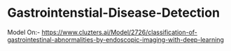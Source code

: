 # Gastrointenstial-Disease-Detection

Model On:- https://www.cluzters.ai/Model/2726/classification-of-gastrointestinal-abnormalities-by-endoscopic-imaging-with-deep-learning
